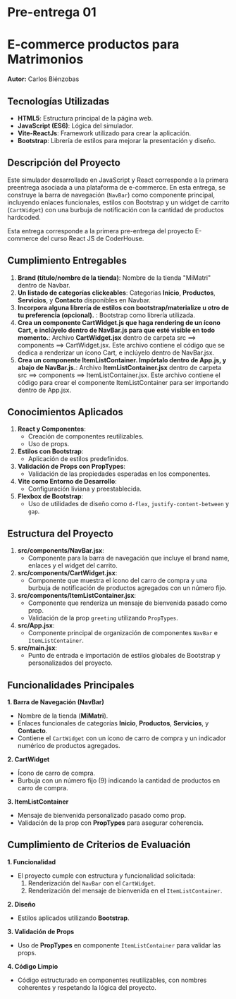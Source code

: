 # Pre-entrega 01
# E-commerce productos para Matrimonios

**Autor:** Carlos Biénzobas

## Tecnologías Utilizadas
- **HTML5**: Estructura principal de la página web.
- **JavaScript (ES6)**: Lógica del simulador.
- **Vite-ReactJs**: Framework utilizado para crear la aplicación.
- **Bootstrap**: Librería de estilos para mejorar la presentación y diseño.

## Descripción del Proyecto

Este simulador desarrollado en JavaScript y React corresponde a la primera preentrega asociada a una plataforma de e-commerce. En esta entrega, se construye la barra de navegación (`NavBar`) como componente principal, incluyendo enlaces funcionales, estilos con Bootstrap y un widget de carrito (`CartWidget`) con una burbuja de notificación con la cantidad de productos hardcoded.

Esta entrega corresponde a la primera pre-entrega del proyecto E-commerce del curso React JS de CoderHouse.

## Cumplimiento Entregables

1. **Brand (título/nombre de la tienda)**: Nombre de la tienda "MiMatri" dentro de Navbar.
2. **Un listado de categorías clickeables**: Categorías **Inicio**, **Productos**, **Servicios**, y **Contacto** disponibles en Navbar.
3. **Incorpora alguna librería de estilos con bootstrap/materialize u otro de tu preferencia (opcional).** : Bootstrap como librería utilizada.
4. **Crea un componente CartWidget.js que haga rendering de un ícono Cart, e inclúyelo dentro de NavBar.js para que esté visible en todo momento.**: Archivo **CartWidget.jsx** dentro de carpeta src ==> components ==> CartWidget.jsx. Este archivo contiene el código que se dedica a renderizar un ícono Cart, e inclúyelo dentro de NavBar.jsx.
5. **Crea un componente ItemListContainer. Impórtalo dentro de App.js, y abajo de NavBar.js.**: Archivo **ItemListContainer.jsx** dentro de carpeta src ==> components ==> ItemListContainer.jsx. Este archivo contiene el código para crear el componente ItemListContainer para ser importando dentro de App.jsx.


## Conocimientos Aplicados

1. **React y Componentes**:
   - Creación de componentes reutilizables.
   - Uso de props.
2. **Estilos con Bootstrap**:
   - Aplicación de estilos predefinidos.
3. **Validación de Props con PropTypes**:
   - Validación de las propiedades esperadas en los componentes.
4. **Vite como Entorno de Desarrollo**:
   - Configuración liviana y preestablecida.
5. **Flexbox de Bootstrap**:
   - Uso de utilidades de diseño como `d-flex`, `justify-content-between` y `gap`.

## Estructura del Proyecto

1. **src/components/NavBar.jsx**:
   - Componente para la barra de navegación que incluye el brand name, enlaces y el widget del carrito.
2. **src/components/CartWidget.jsx**:
   - Componente que muestra el ícono del carro de compra y una burbuja de notificación de productos agregados con un número fijo.
3. **src/components/ItemListContainer.jsx**:
   - Componente que renderiza un mensaje de bienvenida pasado como prop.
   - Validación de la prop `greeting` utilizando `PropTypes`.
4. **src/App.jsx**:
   - Componente principal de organización de componentes `NavBar` e `ItemListContainer`.
5. **src/main.jsx**:
   - Punto de entrada e importación de estilos globales de Bootstrap y personalizados del proyecto.

## Funcionalidades Principales

**1. Barra de Navegación (NavBar)**
- Nombre de la tienda (**MiMatri**).
- Enlaces funcionales de categorías **Inicio**, **Productos**, **Servicios**, y **Contacto**.
- Contiene el `CartWidget` con un ícono de carro de compra y un indicador numérico de productos agregados.

**2. CartWidget**
- Ícono de carro de compra.
- Burbuja con un número fijo (9) indicando la cantidad de productos en carro de compra.

**3. ItemListContainer**
- Mensaje de bienvenida personalizado pasado como prop.
- Validación de la prop con **PropTypes** para asegurar coherencia.

## Cumplimiento de Criterios de Evaluación

**1. Funcionalidad**
- El proyecto cumple con estructura y funcionalidad solicitada:
  1. Renderización del `NavBar` con el `CartWidget`.
  2. Renderización del mensaje de bienvenida en el `ItemListContainer`.

**2. Diseño**
- Estilos aplicados utilizando **Bootstrap**.

**3. Validación de Props**
- Uso de **PropTypes** en componente `ItemListContainer` para validar las props.

**4. Código Limpio**
- Código estructurado en componentes reutilizables, con nombres coherentes y respetando la lógica del proyecto.
